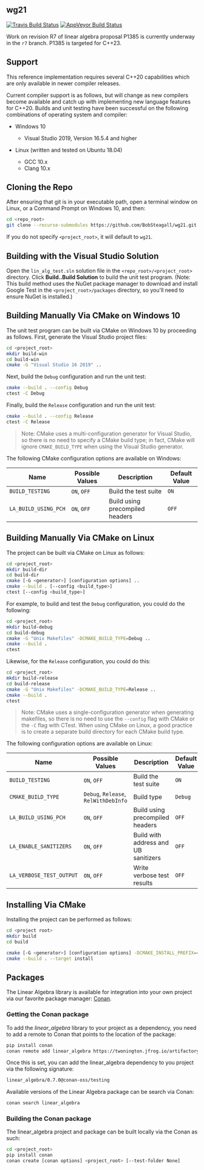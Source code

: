 ## wg21
 [![Travis Build Status](https://travis-ci.org/BobSteagall/wg21.svg?branch=master)](https://travis-ci.org/BobSteagall/wg21)
 [![AppVeyor Build Status](https://ci.appveyor.com/api/projects/status/github/BobSteagall/wg21?svg=true&branch=master)](https://ci.appveyor.com/project/BobSteagall/wg21)
 
Work on revision R7 of linear algebra proposal P1385 is currently underway in the `r7` branch.  P1385 is targeted for C++23.

## Support

This reference implementation requires several C++20 capabilities which are only available in newer compiler releases.  

Current compiler support is as follows, but will change as new compilers become available and catch up with implementing new language features for C++20.  Builds and unit testing have been successful on the following combinations of operating system and compiler:

* Windows 10
  * Visual Studio 2019, Version 16.5.4 and higher

* Linux (written and tested on Ubuntu 18.04)
  * GCC 10.x
  * Clang 10.x 

## Cloning the Repo

After ensuring that git is in your executable path, open a terminal window on Linux, or a Command Prompt on Windows 10, and then:

```bash
cd <repo_root>
git clone --recurse-submodules https://github.com/BobSteagall/wg21.git <project_root>
```

If you do not specify `<project_root>`, it will default to `wg21`.

## Building with the Visual Studio Solution

Open the `lin_alg_test.sln` solution file in the `<repo_root>/<project_root>` directory.  Click **Build..Build Solution** to build the unit test program.  (Note: This build method uses the NuGet package manager to download and install Google Test in the `<project_root>/packages` directory, so you'll need to ensure NuGet is installed.)


## Building Manually Via CMake on Windows 10

The unit test program can be built via CMake on Windows 10 by proceeding as follows.  First, generate the Visual Studio project files:

```bash
cd <project_root>
mkdir build-win
cd build-win
cmake -G "Visual Studio 16 2019" ..
```

Next, build the `Debug` configuration and run the unit test:

```bash
cmake --build . --config Debug
ctest -C Debug
```

Finally, build the `Release` configuration and run the unit test:

```bash
cmake --build . --config Release
ctest -C Release
```

> Note: CMake uses a multi-configuration generator for Visual Studio, so there is no need to specify a CMake build type;  in fact, CMake will ignore `CMAKE_BUILD_TYPE` when using the Visual Studio generator.  

The following CMake configuration options are available on Windows:

| Name                     | Possible Values                      | Description                          | Default Value |
|--------------------------|--------------------------------------|--------------------------------------|---------------|
| `BUILD_TESTING`          | `ON`, `OFF`                          | Build the test suite                 | `ON`          |
| `LA_BUILD_USING_PCH`     | `ON`, `OFF`                          | Build using precompiled headers      | `OFF`         |


## Building Manually Via CMake on Linux

The project can be built via CMake on Linux as follows:

```bash
cd <project_root>
mkdir build-dir
cd build-dir
cmake [-G <generator>] [configuration options] ..
cmake --build . [--config <build_type>]
ctest [--config <build_type>]
```

For example, to build and test the `Debug` configuration, you could do the following:

```bash
cd <project_root>
mkdir build-debug
cd build-debug
cmake -G "Unix Makefiles" -DCMAKE_BUILD_TYPE=Debug ..
cmake --build .
ctest
```

Likewise, for the `Release` configuration, you could do this:

```bash
cd <project_root>
mkdir build-release
cd build-release
cmake -G "Unix Makefiles" -DCMAKE_BUILD_TYPE=Release ..
cmake --build .
ctest
```

> Note: CMake uses a single-configuration generator when generating makefiles, so there is no need to use the `--config` flag with CMake or the `-C` flag with CTest.  When using CMake on Linux, a good practice is to create a separate build directory for each CMake build type.

The following configuration options are available on Linux:

| Name                     | Possible Values                      | Description                          | Default Value |
|--------------------------|--------------------------------------|--------------------------------------|---------------|
| `BUILD_TESTING`          | `ON`, `OFF`                          | Build the test suite                 | `ON`          |
| `CMAKE_BUILD_TYPE`       | `Debug`, `Release`, `RelWithDebInfo` | Build type                           | `Debug`       |
| `LA_BUILD_USING_PCH`     | `ON`, `OFF`                          | Build using precompiled headers      | `OFF`         |
| `LA_ENABLE_SANITIZERS`   | `ON`, `OFF`                          | Build with address and UB sanitizers | `OFF`         |
| `LA_VERBOSE_TEST_OUTPUT` | `ON`, `OFF`                          | Write verbose test results           | `OFF`         |

## Installing Via CMake

Installing the project can be performed as follows:

```bash
cd <project root>
mkdir build
cd build

cmake [-G <generator>] [configuration options] -DCMAKE_INSTALL_PREFIX=<install_dir> ..
cmake --build . --target install
```

## Packages

The Linear Algebra library is available for integration into your own project via our favorite package manager: [Conan](https://docs.conan.io/en/latest/).

### Getting the Conan package

To add the *linear_algebra* library to your project as a dependency, you need to add a remote to Conan that points to the location of the package:

```bash
pip install conan
conan remote add linear_algebra https://twonington.jfrog.io/artifactory/api/conan/conan-oss
```

Once this is set, you can add the linear_algebra dependency to you project via the following signature:

```bash
linear_algebra/0.7.0@conan-oss/testing
```

Available versions of the Linear Algebra package can be search via Conan:

```bash
conan search linear_algebra
```

### Building the Conan package

The linear_algebra project and package can be built locally via the Conan as such:

```bash
cd <project_root>
pip install conan
conan create [conan options] <project_root> [--test-folder None]
```
